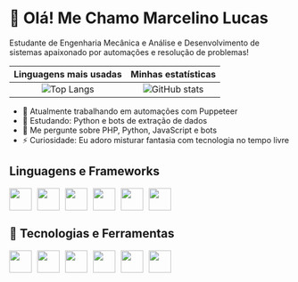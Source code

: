 # 👋 Olá! Me Chamo Marcelino Lucas

Estudante de Engenharia Mecânica e Análise e Desenvolvimento de sistemas apaixonado por automações e resolução de problemas!

| Linguagens mais usadas | Minhas estatísticas |
| :--: | :--: |
| ![Top Langs](https://github-readme-stats.vercel.app/api/top-langs/?username=MarcelinoLucasOA&layout=compact&theme=tokyonight) | ![GitHub stats](https://github-readme-stats.vercel.app/api?username=MarcelinoLucasOA&show_icons=true&theme=tokyonight) |

- 🔭 Atualmente trabalhando em automações com Puppeteer
- 🌱 Estudando: Python e bots de extração de dados
- 💬 Me pergunte sobre PHP, Python, JavaScript e bots
- ⚡ Curiosidade: Eu adoro misturar fantasia com tecnologia no tempo livre

## Linguagens e Frameworks
<div style="display: flex; gap: 10px;">
  <img src="https://cdn.jsdelivr.net/gh/devicons/devicon@latest/icons/php/php-original.svg" width="40px"/>
  <img src="https://cdn.jsdelivr.net/gh/devicons/devicon@latest/icons/html5/html5-original.svg" width="40px"/>
  <img src="https://cdn.jsdelivr.net/gh/devicons/devicon@latest/icons/python/python-original.svg" width="40px"/>
  <img src="https://cdn.jsdelivr.net/gh/devicons/devicon@latest/icons/materializecss/materializecss-original.svg" width="40px"/>
  <img src="https://cdn.jsdelivr.net/gh/devicons/devicon@latest/icons/sqldeveloper/sqldeveloper-original.svg" width="40px"/>
  <img src="https://cdn.jsdelivr.net/gh/devicons/devicon@latest/icons/csharp/csharp-original.svg" width="40px"/>
</div>

## 🚀 Tecnologias e Ferramentas
<div style="display: flex; gap: 10px;">
  <img src="https://cdn.jsdelivr.net/gh/devicons/devicon@latest/icons/vscode/vscode-original.svg" width="40px"/>
  <img src="https://cdn.jsdelivr.net/gh/devicons/devicon@latest/icons/filezilla/filezilla-original.svg" width="40px"/>
  <img src="https://cdn.jsdelivr.net/gh/devicons/devicon@latest/icons/mysql/mysql-original.svg" width="40px"/>
  <img src="https://cdn.jsdelivr.net/gh/devicons/devicon@latest/icons/git/git-original.svg" width="40px"/>
  <img src="https://cdn.jsdelivr.net/gh/devicons/devicon@latest/icons/nodejs/nodejs-original.svg" width="40px"/>
  <img src="https://cdn.jsdelivr.net/gh/devicons/devicon@latest/icons/notion/notion-original.svg" width="40px"/>
</div>
